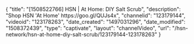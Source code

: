 {
    "title": "[1508522766] HSN | At Home: DIY Salt Scrub",
    "description": "Shop HSN 'At Home' https:\/\/goo.gl\/QUJs4x",
    "channelid": "123179144",
    "videoid": "123178263",
    "date_created": "1497031296",
    "date_modified": "1508372439",
    "type": "captivate",
    "layout": "channelVideo",
    "url": "\/hsn-network\/hsn-at-home-diy-salt-scrub\/123179144-123178263"
}